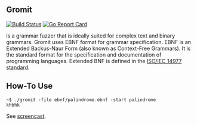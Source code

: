 ## Gromit

[![Build Status](https://travis-ci.org/ligurio/gromit.png?branch=master)](https://travis-ci.org/ligurio/gromit) [![Go Report Card](https://goreportcard.com/badge/github.com/ligurio/gromit)](https://goreportcard.com/report/github.com/ligurio/gromit)

is a grammar fuzzer that is ideally suited for complex text and binary
grammars. Gromit uses EBNF format for grammar specification. EBNF is an
Extended Backus-Naur Form (also known as Context-Free Grammars). It is the
standard format for the specification and documentation of programming
languages. Extended BNF is defined in the [ISO/IEC 14977
standard](http://www.iso.ch/cate/d26153.html).

## How-To Use

```
~$ ./gromit -file ebnf/palindrome.ebnf -start palindrome
khbhk
```

See [screencast]().
